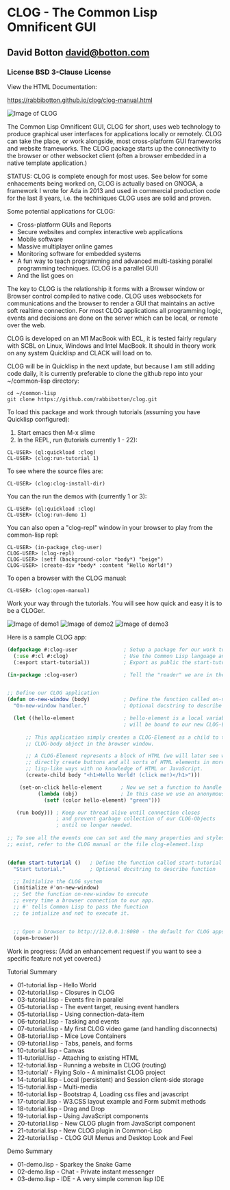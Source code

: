 # CLOG - The Common Lisp Omnificent GUI

## David Botton <david@botton.com>

### License BSD 3-Clause License

View the HTML Documentation:

https://rabbibotton.github.io/clog/clog-manual.html


![Image of CLOG](https://rabbibotton.github.io/images/clog.png)

The Common Lisp Omnificent GUI, CLOG for short, uses web technology to
produce graphical user interfaces for applications locally or remotely.
CLOG can take the place, or work alongside, most cross-platform GUI
frameworks and website frameworks. The CLOG package starts up the
connectivity to the browser or other websocket client (often a browser
embedded in a native template application.)

STATUS: CLOG is complete enough for most uses. See below for some
enhacements being worked on, CLOG is actually based on GNOGA, a
framework I wrote for Ada in 2013 and used in commercial production
code for the last 8 years, i.e. the techiniques CLOG uses are solid
and proven.

Some potential applications for CLOG:

* Cross-platform GUIs and Reports
* Secure websites and complex interactive web applications
* Mobile software
* Massive multiplayer online games
* Monitoring software for embedded systems
* A fun way to teach programming and advanced multi-tasking
  parallel programming techniques. (CLOG is a parallel GUI)
* And the list goes on

The key to CLOG is the relationship it forms with a Browser window
or Browser control compiled to native code. CLOG uses websockets
for communications and the browser to render a GUI that maintains
an active soft realtime connection. For most CLOG applications all
programming logic, events and decisions are done on the server
which can be local, or remote over the web.

CLOG is developed on an M1 MacBook with ECL, it is tested fairly
regulary with SCBL on Linux, Windows and Intel MacBook. It should
in theory work on any system Quicklisp and CLACK will load on to.

CLOG will be in Quicklisp in the next update, but because I am still 
adding code daily, it is currently preferable to clone the github repo
into your ~/common-lisp directory:

```
cd ~/common-lisp
git clone https://github.com/rabbibotton/clog.git
```

To load this package and work through tutorials (assuming you
have Quicklisp configured):

1. Start emacs then M-x slime
2. In the REPL, run (tutorials currently 1 - 22):

```
CL-USER> (ql:quickload :clog)
CL-USER> (clog:run-tutorial 1)
```

To see where the source files are:

```
CL-USER> (clog:clog-install-dir)
```

You can the run the demos with (currently 1 or 3):

```
CL-USER> (ql:quickload :clog)
CL-USER> (clog:run-demo 1)
```

You can also open a "clog-repl" window in your browser to play
from the common-lisp repl:

```
CL-USER> (in-package clog-user)
CLOG-USER> (clog-repl)
CLOG-USER> (setf (background-color *body*) "beige")
CLOG-USER> (create-div *body* :content "Hello World!")
```

To open a browser with the CLOG manual:

```
CL-USER> (clog:open-manual)
```

Work your way through the tutorials. You will see how quick and easy it is
to be a CLOGer.


![Image of demo1](https://rabbibotton.github.io/images/clog-demo1.png)
![Image of demo2](https://rabbibotton.github.io/images/clog-demo2.png)
![Image of demo3](https://rabbibotton.github.io/images/clog-demo3.png)


Here is a sample CLOG app:

```lisp
(defpackage #:clog-user               ; Setup a package for our work to exist in
  (:use #:cl #:clog)                  ; Use the Common Lisp language and CLOG
  (:export start-tutorial))           ; Export as public the start-tutorial function

(in-package :clog-user)               ; Tell the "reader" we are in the clog-user package


;; Define our CLOG application
(defun on-new-window (body)           ; Define the function called on-new-window
  "On-new-window handler."            ; Optional docstring to describe function

  (let ((hello-element                ; hello-element is a local variable that
                                      ; will be bound to our new CLOG-Element
      
      ;; This application simply creates a CLOG-Element as a child to the
      ;; CLOG-body object in the browser window.

      ;; A CLOG-Element represents a block of HTML (we will later see ways to
      ;; directly create buttons and all sorts of HTML elements in more 
      ;; lisp-like ways with no knowledge of HTML or JavaScript. 
      (create-child body "<h1>Hello World! (click me!)</h1>")))

    (set-on-click hello-element      ; Now we set a function to handle clicks
          (lambda (obj)              ; In this case we use an anonymous function
            (setf (color hello-element) "green")))

   (run body))) ; Keep our thread alive until connection closes
                ; and prevent garbage collection of our CLOG-Objects
                ; until no longer needed.
            
;; To see all the events one can set and the many properties and styles that
;; exist, refer to the CLOG manual or the file clog-element.lisp


(defun start-tutorial ()   ; Define the function called start-tutorial
  "Start tutorial."        ; Optional docstring to describe function

  ;; Initialize the CLOG system
  (initialize #'on-new-window)
  ;; Set the function on-new-window to execute
  ;; every time a browser connection to our app.
  ;; #' tells Common Lisp to pass the function
  ;; to intialize and not to execute it.


  ;; Open a browser to http://12.0.0.1:8080 - the default for CLOG apps
  (open-browser))
```

Work in progress:
(Add an enhancement request if you want to see a specific feature not yet covered.)

Tutorial Summary

- 01-tutorial.lisp - Hello World
- 02-tutorial.lisp - Closures in CLOG
- 03-tutorial.lisp - Events fire in parallel
- 05-tutorial.lisp - The event target, reusing event handlers
- 05-tutorial.lisp - Using connection-data-item
- 06-tutorial.lisp - Tasking and events
- 07-tutorial.lisp - My first CLOG video game (and handling disconnects)
- 08-tutorial.lisp - Mice Love Containers
- 09-tutorial.lisp - Tabs, panels, and forms
- 10-tutorial.lisp - Canvas
- 11-tutorial.lisp - Attaching to existing HTML
- 12-tutorial.lisp - Running a website in CLOG (routing)
- 13-tutorial/     - Flying Solo - A minimalist CLOG project
- 14-tutorial.lisp - Local (persistent) and Session client-side storage
- 15-tutorial.lisp - Multi-media
- 16-tutorial.lisp - Bootstrap 4, Loading css files and javascript
- 17-tutorial.lisp - W3.CSS layout example and Form submit methods
- 18-tutorial.lisp - Drag and Drop
- 19-tutorial.lisp - Using JavaScript components
- 20-tutorial.lisp - New CLOG plugin from JavaScript component
- 21-tutorial.lisp - New CLOG plugin in Common-Lisp
- 22-tutorial.lisp - CLOG GUI Menus and Desktop Look and Feel

Demo Summary

- 01-demo.lisp - Sparkey the Snake Game
- 02-demo.lisp - Chat - Private instant messenger
- 03-demo.lisp - IDE - A very simple common lisp IDE

